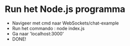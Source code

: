 # Run het Node.js programma
* Navigeer met cmd naar WebSockets/chat-example
* Run het commando : node index.js
* Ga naar 'localhost:3000'
* DONE!
